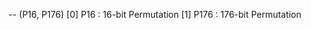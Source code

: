  -- (P16, P176)
 [0] P16                   : 16-bit Permutation
 [1] P176                  : 176-bit Permutation
